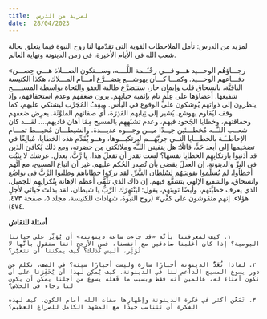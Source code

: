 ```yaml
---
title:  لمزيد من الدرس
date:  28/04/2023
---
```


لمزيد من الدرس: تأمل الملاحظات القوية التي تقدّمها لنا روح النبوة فيما يتعلق بحالة شعب الله في الأيام الأخيرة، في زمن الدينونة ونهاية العالم.

«رجـــاؤهُم الوحـــيد هـــو فـــي رحْـَــمة اللَّــــه، وســـتكون الصـــلاة هـــي حِصـــن دفـــاعهم الوحـــيد. وكمـــا كـــان يهوشـــع يتضـــرَّع أمـــام المـــلاك، هكذا الكنيسة الباقيَّة، بانسحاق قلب وإيمان حار، ستتضرَّع طالبة العفو والنَجاة بواسطة المسيــــح شفيعها. أعضاؤها على عِلْمٍ تام بإثمية حياتِهِم. يرون ضعفهم وعدم استحقاقهم، وإذ ينظرون إلى ذواتهم يُوشكون على الوقوع في اليأس. ويقِفُ المُجَرِّب ليشتكي عليهم، كما وقف ليُقاوم يهوشع. يُشير إلى ثِيابهم القَذِرَة، أي صفاتهم الملوَّثَة. يعرِض ضعفهم وحماقتهم، وخطايا الجُحود فيهم، وعدم تشبُهِهِم بالمسيح مِمَا أهان فاديهم.... لقـــد كان شعــب اللـَّــه مُخطـــئين جـِــدًا مـِــن وجـــوه عديـــدة. والشيطـــان مُحيـــط تمـــام الإحاطــَـة بالخطـــايا التــي جربَّهُـــم ليرتكبـــوها، وهــو يُقَدِّم هذه الخطايا، مُبالِغًا في تضخيمها إلى أبعد حَدٍّ، قائلًا: هل ينفيني اللـَّه وملائكتي مِن حضرته، ومع ذلك يُكافئ الذين قد أذنبوا بارتكابِهِم الخطايا نفسها؟ لست تقدر أن تفعلَ هذا، يا رَّبُّ، بعدل. عرشك لا يثبُت في البِرِّ والدينونة. إن العدلَ يقضي بأن تُصدر الحُكم عليهم. غير أن اتباع المسيح، مع أنَّهم أخطأوا، لم يُسلِّموا نفوسَهُم لسُلطان الشَّرِّ. لقد تركوا خطاياهم وطلبوا الرَّبَّ في تواضُع وانسحاق، والشفيع الإلهي يتشفَّع فيهم. إن ذاك الذي تلّقَّى أعظم الإهانة بِنُكرانِهِم للجميل، الذي يعرف خطيَّتهم، وأيضًا توبتهم، يقول: ليَنْتَهِرَك الرَّبُّ يا شيطان، لقد بذلتَ حياتي لأجلِ هؤلاء. إنهم منقوشون على كفِّي» (روح النبوة، شهادات للكنيسة، مجلد ٥، صفحة ٤٧٣، ٤٧٤).

**أسئلة للنقاش**

`١. كيف لمعرفتنا بأنّه «قد جاءت ساعة دينونته» أن يُؤثِّر على حياتنا اليومية؟ إذا كان أغلبنا صادقين مع أنفسنا، فمن الأرجح أننا سنقول بأنَّها لا تُؤثِّر، أليس كذلك؟ كيف يمكننا أن نتغيَّر؟`

`٢. لماذا تُعَدُّ الدينونة أخبارًا سارة وليست أخبارًا سيئة؟ في الصف، تكلم عن دور يسوع المسيح الداعم لنا في الدينونة. كيف يُمكِن لهذا أن يُحَفِّزنا على أن نكون أمناء له، عالمين أنه فقط وبسبب ما فَعَله يسوع من أجلنا يمكن أن يكون لنا رجاء في الخلاص؟`

`٣. تَمَعَّن أكثر في فكرة الدينونة وإظهارها صفات الله أمام الكون. كيف لهذه الفكرة أن تتناسب جيدًا مع المشهد الكامل للصراع العظيم؟`